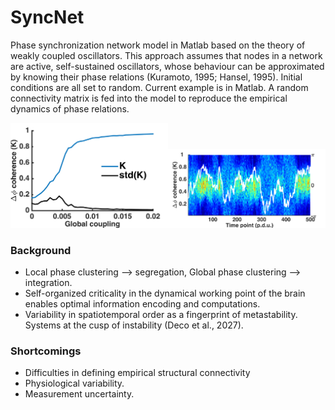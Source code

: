 # SyncNet


Phase synchronization network model in Matlab based on the theory of weakly coupled oscillators. This approach assumes that nodes in a network are active, self-sustained oscillators, whose behaviour can be approximated by knowing their phase relations (Kuramoto, 1995; Hansel, 1995). Initial conditions are all set to random. Current example is in Matlab. A random connectivity matrix is fed into the model to reproduce the empirical dynamics of phase relations.


<img src="https://github.com/nicogravel/SyncNet/blob/main/mwe/KuramotoSim.png" width=50%><img src="https://github.com/nicogravel/SyncNet/blob/main/mwe/KuramotoPhaseDiffDyn.png" width=50%>


### Background

* Local phase clustering --> segregation, Global phase clustering --> integration.
* Self-organized criticality in the dynamical working point of the brain enables optimal information encoding and computations.
* Variability in spatiotemporal order as a fingerprint of metastability. Systems at the cusp of instability (Deco et al., 2027).


### Shortcomings

* Difficulties in defining empirical structural connectivity
* Physiological variability.
* Measurement uncertainty.